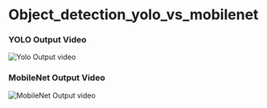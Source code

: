 # Object_detection_yolo_vs_mobilenet


### YOLO Output Video
![Yolo Output video](https://github.com/JafirDon/Object_detection_yolo_vs_mobilenet/blob/main/OutputVideo-Yolo.gif)

### MobileNet Output Video
![MobileNet Output video](https://github.com/JafirDon/Object_detection_yolo_vs_mobilenet/blob/main/OutputVideo-MobileNet.gif)
